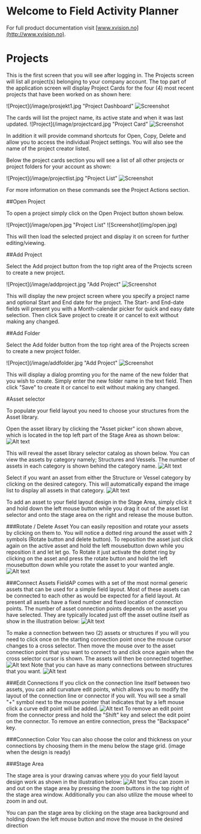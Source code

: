 # Welcome to Field Activity Planner

For full product documentation visit [www.xvision.no](http://www.xvision.no).

# Projects

This is the first screen that you will see after logging in. The Projects screen will list all project(s) belonging to your company account. The top part of the application screen will display Project Cards for the four (4) most recent projects that have been worked on as shown here:

![Project](/image/prosjekt1.jpg "Project Dashboard"
![Screenshot](img/prosjekt1.jpg)

The cards will list the project name, its active state and when it was last updated. 
![Project](/image/projectcard.jpg "Project Card"
![Screenshot](img/projectcard.jpg)

In addition it will provide command shortcuts for Open, Copy, Delete and allow you to access the individual Project settings. You will also see the name of the project creator listed. 

Below the project cards section you will see a list of all other projects or project folders for your account as shown: 

![Project](/image/projectlist.jpg "Project List"
![Screenshot](img/projectlist.jpg)

For more information on these commands see the Project Actions section.

##Open Project

To open a project simply click on the Open Project button shown below.
<div style="text-align:left" markdown="1">
![Project](/image/open.jpg "Project List"
![Screenshot](img/open.jpg)

This will then load the selected project and display it on screen for further editing/viewing.

##Add Project

Select the Add project button from the top right area of the Projects screen to create a new project. 

![Project](/image/addproject.jpg "Add Project"
![Screenshot](img/addproject.jpg)

This will display the new project screen where you specify a project name and optional Start and End date for the project. The Start- and End-date fields will present you with a Month-calendar picker for quick and easy date selection. Then click Save project to create it or cancel to exit without making any changed.

##Add Folder

Select the Add folder button from the top right area of the Projects screen to create a new project folder. 

![Project](/image/addfolder.jpg "Add Project"
![Screenshot](img/addfolder.jpg)

This will display a dialog promting you for the name of the new folder that you wish to create. Simply enter the new folder name in the text field. Then click "Save" to create it or cancel to exit without making any changed.

#Asset selector

To populate your field layout you need to choose your structures from the Asset library.

Open the asset library by clicking the "Asset picker" icon shown above, which is located in the top left part of the Stage Area as shown below:
![Alt text](image/asset_lib_button.jpg)

This will reveal the asset library selector catalog as shown below. You can view the assets by category namely; Structures and Vessels. The number of assets in each category is shown behind the category name.
![Alt text](image/asset_list.jpg)

Select if you want an asset from either the Structure or Vessel category by clicking on the desired category. This will automatically expand the image list to display all assets in that category.
![Alt text](image/vessels.jpg)

To add an asset to your field layout design in the Stage Area, simply click it and hold down the left mouse button while you drag it out of the asset list selector and onto the stage area on the right and release the mouse button.

###Rotate / Delete Asset
You can easily reposition and rotate your assets by clicking on them to. You will notice a dotted ring around the asset with 2 symbols (Rotate button and delete button).
To reposition the asset just click again on the active asset and hold the left mousebutton down while you reposition it and let let go. To Rotate it just activate the dottet ring by clicking on the asset and press the rotate button and hold the left mousebutton down while you rotate the asset to your wanted angle.
![Alt text](image/rotate.jpg)

###Connect Assets
FieldAP comes with a set of the most normal generic assets that can be used for a simple field layout. Most of these assets can be connected to each other as would be expected for a field layout. At present all assets have a fixed number and fixed location of connection points. 
The number of asset connection points depends on the asset you have selected. They are typically located just off the asset outline itself as show in the illustration below:
![Alt text](image/manifold.jpg)

To make a connection between two (2) assets or structures if you will you need to click once on the starting connection point once the mouse cursor changes to a cross selector. Then move the mouse over to the asset connection point that you want to connect to and click once again when the cross selector cursor is shown. The assets will then be connected together.
![Alt text](image/connection.jpg)
Note that you can have as many connections between structures that you want.
![Alt text](image/multiple_connections.jpg)

###Edit Connections
If you click on the connection line itself between two assets, you can add curvature edit points, which allows you to modify the layout of the connection line or connector if you will. You will see a small "+" symbol next to the mouse pointer that indicates that by a left mouse click a curve edit point will be added.
![Alt text](image/curves.jpg)
To remove an edit point from the connector press and hold the "Shift" key and select the edit point on the connector. To remove an entire connection, press the "Backspace" key.

###Connection Color
You can also choose the color and thickness on your connections by choosing them in the menu below the stage grid.
(image when the design is ready)

###Stage Area

The stage area is your drawing canvas where you do your field layout design work as shown in the illustration below:
![Alt text](image/stage_area.JPG)
You can zoom in and out on the stage area by pressing the zoom buttons in the top right of the stage area window.
Additionally you can also utilize the mouse wheel to zoom in and out.

You can pan the stage area by clicking on the stage area background and holding down the left mouse button and move the mouse in the desired direction
